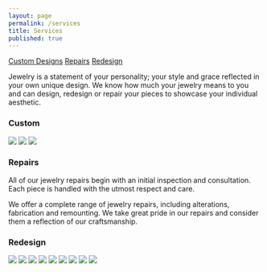```yaml
---
layout: page
permalink: /services
title: Services
published: true
---
```


[Custom Designs](#custom)
[Repairs](#repairs)
[Redesign](#redesign)

Jewelry is a statement of your personality; your style and grace reflected in your own unique design. We know how much your jewelry means to you and can design, redesign or repair your pieces to showcase your individual aesthetic.

[](custom)
### Custom
![](/images/custom.02.jpg)
![](/images/custom.04.jpg)
![](/images/custom.06.jpg)

[](repairs)
### Repairs
All of our jewelry repairs begin with an initial inspection and consultation. Each piece is handled with the utmost respect and care.

We offer a complete range of jewelry repairs, including alterations, fabrication and remounting. We take great pride in our repairs and consider them a reflection of our craftsmanship.

[](redesign)
### Redesign
![](/images/redesign.01.jpg)
![](/images/redesign.02.jpg)
![](/images/redesign.03.jpg)
![](/images/redesign.04.jpg)
![](/images/redesign.06.jpg)
![](/images/redesign.07.jpg)
![](/images/redesign.08.jpg)
![](/images/redesign.09.jpg)
![](/images/redesign.10.jpg)